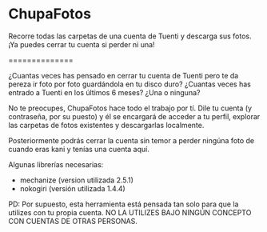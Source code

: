ChupaFotos
==========

Recorre todas las carpetas de una cuenta de Tuenti y descarga sus fotos. ¡Ya puedes cerrar tu cuenta si perder ni una!

==============

¿Cuantas veces has pensado en cerrar tu cuenta de Tuenti pero te da pereza ir foto por foto guardándola en tu disco duro?
¿Cuantas veces has entrado a Tuenti en los últimos 6 meses? ¿Una o ninguna?

No te preocupes, ChupaFotos hace todo el trabajo por tí. Dile tu cuenta (y contraseña, por su puesto) y él se encargará 
de acceder a tu perfil, explorar las carpetas de fotos existentes y descargarlas localmente.

Posteriormente podrás cerrar la cuenta sin temor a perder ningúna foto de cuando eras kani y tenías una cuenta aquí.

Algunas librerías necesarias:
- mechanize (version utilizada 2.5.1)
- nokogiri (versión utilizada 1.4.4)

PD: Por supuesto, esta herramienta está pensada tan solo para que la utilizes con tu propia cuenta. 
    NO LA UTILIZES BAJO NINGÚN CONCEPTO CON CUENTAS DE OTRAS PERSONAS.
